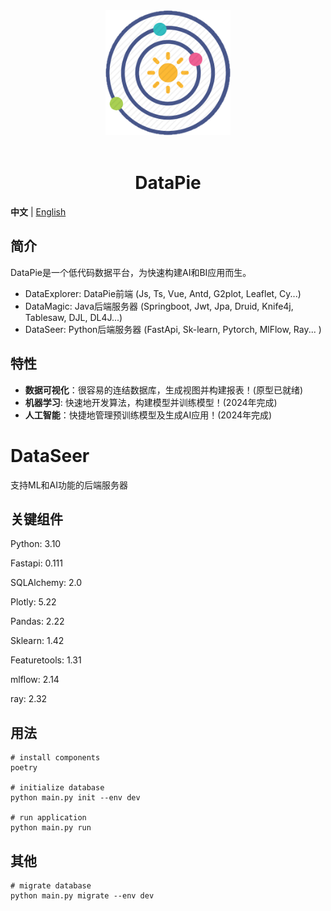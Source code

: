 <div align="center"> <a href="https://github.com/GavinZha0/DataPie"> <img alt="DataPie Logo" width="200" height="200" src="/static/system/logo.png"> </a> <br> <br>

<h1>DataPie</h1>
</div>

**中文** | [English](./README.md)

## 简介
DataPie是一个低代码数据平台，为快速构建AI和BI应用而生。
- DataExplorer: DataPie前端 (Js, Ts, Vue, Antd, G2plot, Leaflet, Cy...)
- DataMagic: Java后端服务器 (Springboot, Jwt, Jpa, Druid, Knife4j, Tablesaw, DJL, DL4J...)
- DataSeer: Python后端服务器 (FastApi, Sk-learn, Pytorch, MlFlow, Ray... )

## 特性
- **数据可视化**：很容易的连结数据库，生成视图并构建报表！(原型已就绪)
- **机器学习**: 快速地开发算法，构建模型并训练模型！(2024年完成)
- **人工智能**：快捷地管理预训练模型及生成AI应用！(2024年完成)

# DataSeer
支持ML和AI功能的后端服务器

## 关键组件

Python: 3.10

Fastapi: 0.111

SQLAlchemy: 2.0

Plotly: 5.22

Pandas: 2.22

Sklearn: 1.42

Featuretools: 1.31

mlflow: 2.14

ray: 2.32

## 用法

```shell
# install components
poetry

# initialize database
python main.py init --env dev

# run application
python main.py run
```


## 其他
```shell
# migrate database
python main.py migrate --env dev
```
